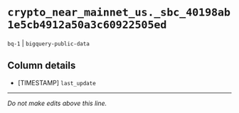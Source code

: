 # `crypto_near_mainnet_us._sbc_40198ab1e5cb4912a50a3c60922505ed`
`bq-1` | `bigquery-public-data`

## Column details
* [TIMESTAMP] `last_update`

-------------------------------------------------------------------------------
*Do not make edits above this line.*
